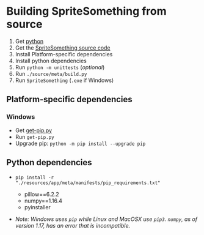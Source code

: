 # Building SpriteSomething from source

1. Get [python](http://python.org/downloads)
1. Get the [SpriteSomething source code](https://github.com/Artheau/SpriteSomething/archive/master.zip)
1. Install Platform-specific dependencies
1. Install python dependencies
1. Run `python -m unittests` (*optional*)
1. Run `./source/meta/build.py`
1. Run `SpriteSomething` (`.exe` if Windows)

## Platform-specific dependencies

### Windows

* Get [get-pip.py](https://bootstrap.pypa.io/get-pip.py)
* Run `get-pip.py`
* Upgrade pip: `python -m pip install --upgrade pip`

## Python dependencies

* `pip install -r "./resources/app/meta/manifests/pip_requirements.txt"`
  * pillow==6.2.2
  * numpy==1.16.4
  * pyinstaller

* *Note: Windows uses `pip` while Linux and MacOSX use `pip3`. `numpy`, as of version 1.17, has an error that is incompatible.*
